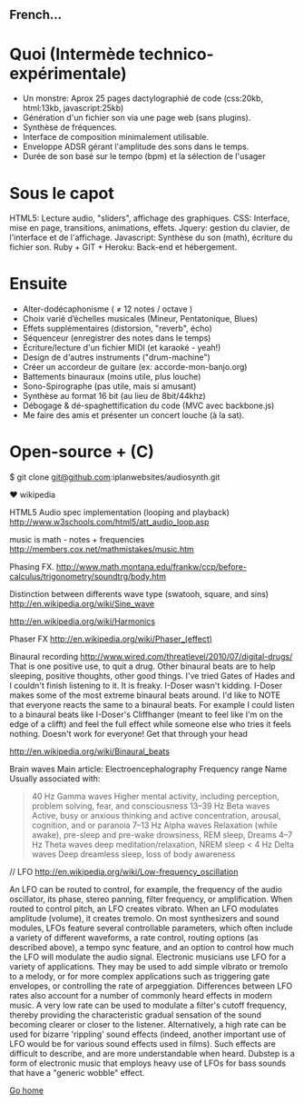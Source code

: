 
## French...



# Quoi  (Intermède technico-expérimentale)
- Un monstre: Aprox 25 pages dactylographié de code
(css:20kb, html:13kb, javascript:25kb)
- Génération d'un fichier son via une page web (sans plugins).
- Synthèse de fréquences.
- Interface de composition minimalement utilisable.
- Enveloppe ADSR gérant l'amplitude des sons dans le temps.
- Durée de son basé sur le tempo (bpm) et la sélection de l'usager

# Sous le capot
HTML5: Lecture audio, "sliders", affichage des graphiques.
CSS: Interface, mise en page, transitions, animations, effets. 
Jquery: gestion du clavier, de l'interface et de l'affichage.
Javascript: Synthèse du son (math), écriture du fichier son.
Ruby + GIT + Heroku: Back-end et hébergement.

# Ensuite
- Alter-dodécaphonisme ( ≠ 12 notes / octave )
- Choix varié d’échelles musicales (Mineur, Pentatonique, Blues)
- Effets supplémentaires (distorsion, "reverb", écho)
- Séquenceur (enregistrer des notes dans le temps)
- Écriture/lecture d'un fichier MIDI (et karaoké - yeah!)
- Design de d'autres instruments ("drum-machine")
- Créer un accordeur de guitare (ex: accorde-mon-banjo.org)
- Battements binauraux (moins utile, plus louche)
- Sono-Spirographe (pas utile, mais si amusant)
- Synthèse au format 16 bit (au lieu de 8bit/44khz)
- Débogage & dé-spaghettification du code (MVC avec backbone.js)
- Me faire des amis et présenter un concert louche (à la sat).

# Open-source + (C)
$ git clone git@github.com:iplanwebsites/audiosynth.git

♥ wikipedia











HTML5 Audio spec implementation (looping and playback)
http://www.w3schools.com/html5/att_audio_loop.asp


music is math - notes + frequencies
http://members.cox.net/mathmistakes/music.htm


Phasing FX.
http://www.math.montana.edu/frankw/ccp/before-calculus/trigonometry/soundtrg/body.htm

Distinction between differents wave type (swatooh, square, and sins)
http://en.wikipedia.org/wiki/Sine_wave

http://en.wikipedia.org/wiki/Harmonics




Phaser FX
http://en.wikipedia.org/wiki/Phaser_(effect)


Binaural recording
http://www.wired.com/threatlevel/2010/07/digital-drugs/
That is one positive use, to quit a drug. Other binaural beats are to help sleeping, positive thoughts, other good things. I've tried Gates of Hades and I couldn't finish listening to it. It is freaky. I-Doser wasn't kidding. I-Doser makes some of the most extreme binaural beats around. I'd like to NOTE that everyone reacts the same to a binaural beats. For example I could listen to a binaural beats like I-Doser's Cliffhanger (meant to feel like I'm on the edge of a clifft) and feel the full effect while someone else who tries it feels nothing. Doesn't work for everyone! Get that through your head

http://en.wikipedia.org/wiki/Binaural_beats

Brain waves
Main article: Electroencephalography
Frequency range	Name	Usually associated with:
> 40 Hz	Gamma waves	Higher mental activity, including perception, problem solving, fear, and consciousness
13–39 Hz	Beta waves	Active, busy or anxious thinking and active concentration, arousal, cognition, and or paranoia
7–13 Hz	Alpha waves	Relaxation (while awake), pre-sleep and pre-wake drowsiness, REM sleep, Dreams
4–7 Hz	Theta waves	deep meditation/relaxation, NREM sleep
< 4 Hz	Delta waves	Deep dreamless sleep, loss of body awareness



// LFO
http://en.wikipedia.org/wiki/Low-frequency_oscillation

An LFO can be routed to control, for example, the frequency of the audio oscillator, its phase, stereo panning, filter frequency, or amplification. When routed to control pitch, an LFO creates vibrato. When an LFO modulates amplitude (volume), it creates tremolo. On most synthesizers and sound modules, LFOs feature several controllable parameters, which often include a variety of different waveforms, a rate control, routing options (as described above), a tempo sync feature, and an option to control how much the LFO will modulate the audio signal.
Electronic musicians use LFO for a variety of applications. They may be used to add simple vibrato or tremolo to a melody, or for more complex applications such as triggering gate envelopes, or controlling the rate of arpeggiation.
Differences between LFO rates also account for a number of commonly heard effects in modern music. A very low rate can be used to modulate a filter's cutoff frequency, thereby providing the characteristic gradual sensation of the sound becoming clearer or closer to the listener. Alternatively, a high rate can be used for bizarre 'rippling' sound effects (indeed, another important use of LFO would be for various sound effects used in films). Such effects are difficult to describe, and are more understandable when heard. Dubstep is a form of electronic music that employs heavy use of LFOs for bass sounds that have a "generic wobble" effect.


<p><a href="http://www.codebase.es">Go home</a></p>

